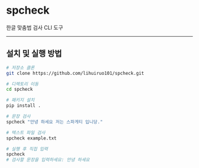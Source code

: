 # spcheck

한글 맞춤법 검사 CLI 도구

---

## 설치 및 실행 방법

```bash
# 저장소 클론
git clone https://github.com/lihuiruo101/spcheck.git

# 디렉토리 이동
cd spcheck

# 패키지 설치
pip install .

# 문장 검사
spcheck "안녕 하세요 저는 스파게티 입니당."

# 텍스트 파일 검사
spcheck example.txt

# 실행 후 직접 입력
spcheck
# 검사할 문장을 입력하세요: 안녕 하세요
